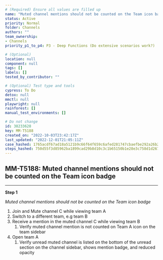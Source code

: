 ```yaml
---
# (Required) Ensure all values are filled up
name: "Muted channel mentions should not be counted on the Team icon badge"
status: Active
priority: Normal
folder: Channels
authors: ""
team_ownership:
- Channels
priority_p1_to_p4: P3 - Deep Functions (Do extensive scenarios work?)

# (Optional)
location: null
component: null
tags: []
labels: []
tested_by_contributor: ""

# (Optional) Test type and tools
cypress: To Do
detox: null
mmctl: null
playwright: null
rainforest: []
manual_test_environments: []

# Do not change
id: 38233628
key: MM-T5188
created_on: "2022-10-03T23:42:17Z"
last_updated: "2022-12-01T21:05:11Z"
case_hashed: 1765acdf67ad18a5121b9c66f64f659c6afed281747cbaefbe292a26b2302feb117c7167cfb02ec113c775468b891639
steps_hashed: 750d55f3d85962ba1899cad29b8d10c3c1b65150b1e28e3c758d1d267a5071bda03c10fe8927748ede1339410015bc84
---
```


<!-- (Auto-generated) Based on frontmatter's "key" and "name" -->

## MM-T5188: Muted channel mentions should not be counted on the Team icon badge

---

**Step 1**

_Muted channel mentions should not be counted on the Team icon badge_

1. Join and Mute channel C while viewing team A
2. Switch to a different team, e.g team B
3. Receive a mention in the muted channel C while viewing team B 
   1. Verify muted channel mention is not counted on Team A icon on the team sidebar
4. Open team A
   1. Verify unread muted channel is listed on the bottom of the unread section on the channel sidebar, shows mention badge, and reduced opacity
